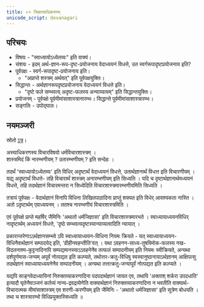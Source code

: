 ```yaml
---
title: ०१ जिज्ञासाधिकरणम्
unicode_script: devanagari
---
```


## परिचयः
- विषयः - "स्वाध्यायोऽध्येतव्यः" इति वाक्यं। 
- संशयः - इदम् अर्थ-ज्ञान-रूप-दृष्ट-प्रयोजनाय वेदाध्ययनं विधत्ते, उत स्वर्गरूपादृष्टप्रयोजनाय इति? 
- पूर्वपक्षः - स्वर्ग-रूपादृष्ट-प्रयोजनाय इति।
  - "अप्राप्ते शस्त्रम् अर्थवत्" इति पूर्वपक्षयुक्तिः।
- सिद्धान्तः - अर्थज्ञानरूपदृष्टप्रयोजनाय वेदाध्ययनं विधत्ते इति।
  - "दृष्टे फले सम्भवत्य् अदृष्ट-फलस्य अन्याय्यत्वम्" इति सिद्धान्तयुक्तिः।
- प्रयोजनम् - पूर्वपक्षे पूर्वमीमांसाशास्त्रानारम्भः। सिद्धान्ते पूर्वमीमांसाशास्त्रारम्भः। 
- सङ्गतिः - उपोद्घातः।

## नयमञ्जरी
स्रोतो [ऽत्र](https://archive.org/details/mImAmsA-nyAya-manjarI-paTTAbhi-rAma-shAstrI/page/n19/mode/2up)।

अस्याधिकरणस्य विचारविषयो धर्मविचारशास्त्रम् ।  
शास्त्रमिदं किं नारम्भणीयम् ? उतारम्भणीयम् ? इति सन्देहः । 

तदर्थं 'स्वाध्यायोऽध्येतव्यः' इति विधिर् अदृष्टार्थं वेदाध्ययनं विधत्ते, उतार्थज्ञानार्थं विधत्त इति विचारणीयम् । यद्य् अदृष्टार्थं विधत्ते- तहि विचारार्थं शास्त्रम् अनारम्भणीयम् इति सिध्यति । यदि च दृष्टार्थज्ञानार्थमध्ययनं विधत्ते, तहि तदर्थज्ञानं विचारमन्तरा न सिध्येदिति विचारशास्त्रमारम्भणीयमिति सिध्यति । 

तत्रायं पूर्वपक्षः - वेदार्थज्ञानं विनापि विधिना लिखितपाठादिना प्राप्तुं शक्यत इति विधेर् आवश्यकता नास्ति । अतो ऽदृष्टार्थम् एवाध्ययनम् । ततश्च नारम्भणीयं विचारशास्त्रमिति । 

एवं पूर्वपक्षे प्राप्ते महर्षिर् जैमिनिः 'अथातो धर्मजिज्ञासा' इति विचारशास्त्रमारभते । स्वाध्यायाध्ययनविधिर् नादृष्टार्थम् अध्ययनं विधत्ते, 'दृष्ठे सम्भवत्यदृष्टस्यान्याय्यत्वादिति न्यायात् । 

प्रकारान्तरेणाऽऽर्थज्ञानसम्भवे ऽपि स्वाध्यायाध्ययन-विधिना नियमः क्रियते - यत् स्वाध्यायाध्ययन-विधिनैवार्थज्ञानं सम्पादयेद् इति, 'व्रीहीनवहन्तीति'वत् । यथा ऽवहनन-साध्य-तुषविमोक-फलस्य नख-विदलनाश्म-कुट्टनादिनापि सम्पद्यमानस्याऽऽवहनेनैव तत्फलं सम्पादनीयम् इति नियमः स्वीक्रियते, अन्यथा दर्शपूर्णमास-जन्यम् अपूर्वं नोत्पद्यत इति कल्प्यते, तथोत्तर-क्रतु-विधिषु स्वस्वानुष्ठानायाऽर्थज्ञानम् आक्षिपत्सु तदर्थज्ञानं स्वाध्यायाध्ययनेनैव सम्पादनीयम् । अन्यथा तत्तत्क्रतु-जन्यापूर्वं नोत्पद्यत इति कल्प्यते । 

यद्यपि साङ्गवेदाध्यायिनां निरुक्तव्याकरणादिना पदपदार्थज्ञानं जायत एव, तथापि 'अक्ताश् शर्करा उपदधाति' इत्यादौ घृतेनैवाञ्जनं कर्तव्यं नान्य-द्रवद्रव्येणेति वाक्यार्थज्ञानं निरुक्तव्याकरणादिना न भवतीति वाक्यार्थ-विचारात्मक मीमांसाशास्त्रम् एव शरणी-करणीयम् इति जैमिनिः - 'अथातो धर्मजिज्ञासा' इति सूत्रेण बोधयति । तथा च शास्त्रारम्भो विधिप्रयुक्तस्सिध्यति ॥